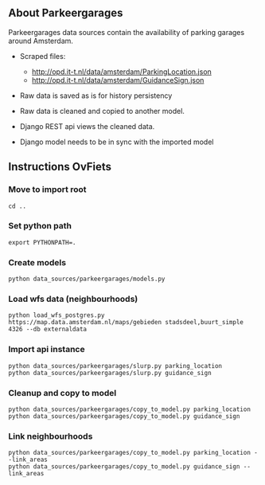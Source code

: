## About Parkeergarages
Parkeergarages data sources contain the availability of parking garages around Amsterdam.
- Scraped files:  
    - http://opd.it-t.nl/data/amsterdam/ParkingLocation.json
    - http://opd.it-t.nl/data/amsterdam/GuidanceSign.json

- Raw data is saved as is for history persistency
- Raw data is cleaned and copied to another model.
- Django REST api views the cleaned data.
- Django model needs to be in sync with the imported model

## Instructions OvFiets

### Move to import root
```
cd ..
```
### Set python path

```
export PYTHONPATH=.
```

### Create models

```
python data_sources/parkeergarages/models.py
```


### Load wfs data (neighbourhoods)

```
python load_wfs_postgres.py https://map.data.amsterdam.nl/maps/gebieden stadsdeel,buurt_simple 4326 --db externaldata
```

### Import api instance
```
python data_sources/parkeergarages/slurp.py parking_location
python data_sources/parkeergarages/slurp.py guidance_sign
```

### Cleanup and copy to model
```
python data_sources/parkeergarages/copy_to_model.py parking_location
python data_sources/parkeergarages/copy_to_model.py guidance_sign
```

### Link neighbourhoods
```
python data_sources/parkeergarages/copy_to_model.py parking_location --link_areas
python data_sources/parkeergarages/copy_to_model.py guidance_sign --link_areas
```

